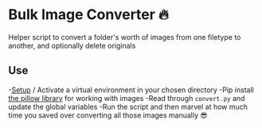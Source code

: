# Bulk Image Converter :fire:
Helper script to convert a folder's worth of images from one filetype to another, and optionally delete originals

## Use
-[Setup](https://docs.python.org/3/library/venv.html) / Activate a virtual environment in your chosen directory 
-Pip install [the pillow library](https://pillow.readthedocs.io/en/stable/) for working with images
-Read through `convert.py` and update the global variables
-Run the script and then marvel at how much time you saved over converting all those images manually :sunglasses: